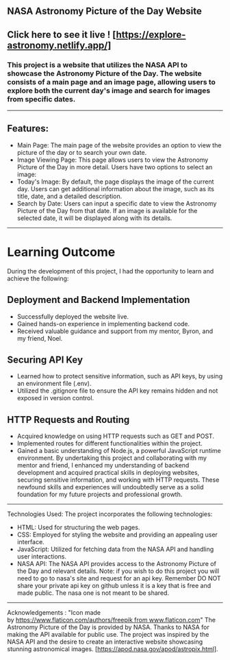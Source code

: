 ## NASA Astronomy Picture of the Day Website
## Click here to see it live ! [https://explore-astronomy.netlify.app/]
### This project is a website that utilizes the NASA API to showcase the Astronomy Picture of the Day. The website consists of a main page and an image page, allowing users to explore both the current day's image and search for images from specific dates. 
---
## Features: 
- Main Page: The main page of the website provides an option to view the picture of the day or to search your own date. 
- Image Viewing Page: This page allows users to view the Astronomy Picture of the Day in more detail. Users have two options to select an image:
-  Today's Image: By default, the page displays the image of the current day. Users can get additional information about the image, such as its title, date, and a detailed description.
- Search by Date: Users can input a specific date to view the Astronomy Picture of the Day from that date. If an image is available for the selected date, it will be displayed along with its details.
---
# Learning Outcome
During the development of this project, I had the opportunity to learn and achieve the following:

## Deployment and Backend Implementation
- Successfully deployed the website live.
- Gained hands-on experience in implementing backend code.
- Received valuable guidance and support from my mentor, Byron, and my friend, Noel.
## Securing API Key
- Learned how to protect sensitive information, such as API keys, by using an environment file (.env).
- Utilized the .gitignore file to ensure the API key remains hidden and not exposed in version control.
## HTTP Requests and Routing
- Acquired knowledge on using HTTP requests such as GET and POST.
- Implemented routes for different functionalities within the project.
- Gained a basic understanding of Node.js, a powerful JavaScript runtime environment.
By undertaking this project and collaborating with my mentor and friend, I enhanced my understanding of backend development and acquired practical skills in deploying websites, securing sensitive information, and working with HTTP requests. These newfound skills and experiences will undoubtedly serve as a solid foundation for my future projects and professional growth.

---
Technologies Used:
The project incorporates the following technologies:
- HTML: Used for structuring the web pages.
- CSS: Employed for styling the website and providing an appealing user interface.
- JavaScript: Utilized for fetching data from the NASA API and handling user interactions.
- NASA API: The NASA API provides access to the Astronomy Picture of the Day and relevant details.
Note: if you wish to do this project you will need to go to nasa's site and request for an api key. Remember DO NOT share your private api key on github unless it is a key that is free and made public. The nasa one is not meant to be shared. 
---
Acknowledgements :
"Icon made by https://www.flaticon.com/authors/freepik from www.flaticon.com"
The Astronomy Picture of the Day is provided by NASA. Thanks to NASA for making the API available for public use.
The project was inspired by the NASA API and the desire to create an interactive website showcasing stunning astronomical images.
[https://apod.nasa.gov/apod/astropix.html].





